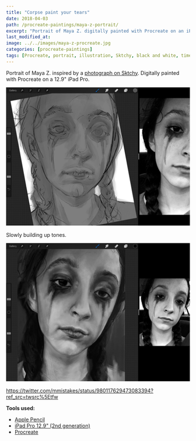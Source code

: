 ```yaml
---
title: "Corpse paint your tears"
date: 2018-04-03
path: /procreate-paintings/maya-z-portrait/
excerpt: "Portrait of Maya Z. digitally painted with Procreate on an iPad."
last_modified_at:
image: ../../images/maya-z-procreate.jpg
categories: [procreate-paintings]
tags: [Procreate, portrait, illustration, Sktchy, black and white, time lapse]
---
```


Portrait of Maya Z. inspired by a [photograph on Sktchy](https://sktchy.com/efNbvC). Digitally painted with Procreate on a 12.9" iPad Pro.

![work in progress screenshot](../../images/maya-z-progress-1-lg.jpg)

Slowly building up tones.

![work in progress screenshot](../../images/maya-z-progress-2-lg.jpg)

https://twitter.com/mmistakes/status/980117629473083394?ref_src=twsrc%5Etfw

**Tools used:**

- [Apple Pencil](https://www.apple.com/apple-pencil/)
- [iPad Pro 12.9" (2nd generation)](https://www.apple.com/ipad-pro/)
- [Procreate](https://procreate.art/)
